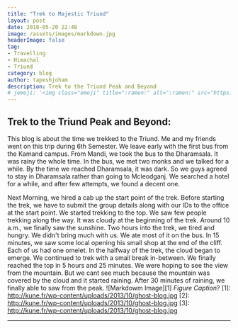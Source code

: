 ```yaml
---
title: "Trek to Majestic Triund"
layout: post
date: 2018-05-20 22:48
image: /assets/images/markdown.jpg
headerImage: false
tag:
- Travelling
- Himachal
- Triund
category: blog
author: tapeshjoham
description: Trek to the Triund Peak and Beyond
# jemoji: '<img class="emoji" title=":ramen:" alt=":ramen:" src="https://assets.github.com/images/icons/emoji/unicode/1f35c.png" height="20" width="20" align="absmiddle">'
---
```


## Trek to the Triund Peak and Beyond:

This blog is about the time we trekked to the Triund. Me and my friends went on this trip during 6th Semester. We leave early with the first bus from the Kamand campus. From Mandi, we took the bus to the Dharamsala. It was rainy the whole time. In the bus, we met two monks and we talked for a while. By the time we reached Dharamsala, it was dark. So we guys agreed to stay in Dharamsala rather than going to Mcleodganj. We searched a hotel for a while, and after few attempts, we found a decent one.

Next Morning, we hired a cab up the start point of the trek. Before starting the trek, we have to submit the group details along with our IDs to the office at the start point. We started trekking to the top. We saw few people trekking along the way.  It was cloudy at the beginning of the trek. Around 10 a.m., we finally saw the sunshine. Two hours into the trek, we tired and hungry. We didn't bring much with us. We ate most of it on the bus. In 15 minutes, we saw some local opening his small shop at the end of the cliff. Each of us had one omelet. In the halfway of the trek, the cloud began to emerge. We continued to trek with a small break in-between. We finally reached the top in 5 hours and 25 minutes. We were hoping to see the view from the mountain. But we cant see much because the mountain was covered by the cloud and it started raining. After 30 minutes of raining, we finally able to saw from the peak.
![Markdowm Image][1]
*Figure Caption*?
[1]: http://kune.fr/wp-content/uploads/2013/10/ghost-blog.jpg
[2]: http://kune.fr/wp-content/uploads/2013/10/ghost-blog.jpg
[3]: http://kune.fr/wp-content/uploads/2013/10/ghost-blog.jpg


---
	
